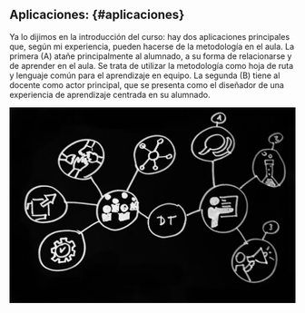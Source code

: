 ## Aplicaciones: {#aplicaciones}

Ya lo dijimos en la introducción del curso: hay dos aplicaciones principales que, según mi experiencia, pueden hacerse de la metodología en el aula. La primera (A) atañe principalmente al alumnado, a su forma de relacionarse y de aprender en el aula. Se trata de utilizar la metodología como hoja de ruta y lenguaje común para el aprendizaje en equipo. La segunda (B) tiene al docente como actor principal, que se presenta como el diseñador de una experiencia de aprendizaje centrada en su alumnado.

![](/images/image28.jpg)